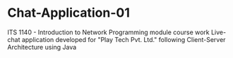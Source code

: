 # Chat-Application-01
ITS 1140 - Introduction to Network Programming module course work Live-chat application developed for "Play Tech Pvt. Ltd." following Client-Server Architecture using Java
